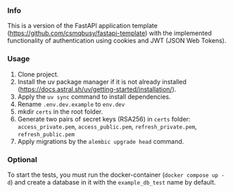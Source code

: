 ### Info
This is a version of the FastAPI application template (https://github.com/csmqbusy/fastapi-template)
with the implemented functionality of authentication using cookies and JWT (JSON Web Tokens).

### Usage

1. Clone project.
2. Install the uv package manager if it is not already installed 
   (https://docs.astral.sh/uv/getting-started/installation/).
3. Apply the `uv sync` command to install dependencies.
4. Rename `.env.dev.example` to `env.dev`
5. mkdir `certs` in the root folder.
6. Generate two pairs of secret keys (RSA256) in `certs` folder: `access_private.pem`, `access_public.pem`, `refresh_private.pem`, `refresh_public.pem`
7. Apply migrations by the `alembic upgrade head` command.

### Optional

To start the tests, you must run the docker-container (`docker compose up -d`) and create a database in it with the `example_db_test` name by default.